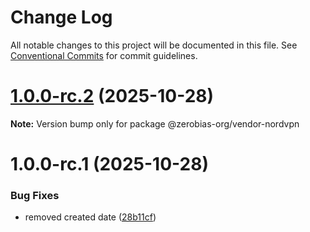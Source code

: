 # Change Log

All notable changes to this project will be documented in this file.
See [Conventional Commits](https://conventionalcommits.org) for commit guidelines.

# [1.0.0-rc.2](https://github.com/zerobias-org/vendor/compare/@zerobias-org/vendor-nordvpn@1.0.0-rc.1...@zerobias-org/vendor-nordvpn@1.0.0-rc.2) (2025-10-28)

**Note:** Version bump only for package @zerobias-org/vendor-nordvpn





# 1.0.0-rc.1 (2025-10-28)


### Bug Fixes

* removed created date ([28b11cf](https://github.com/zerobias-org/vendor/commit/28b11cf2563e9cdadd4b1dc83edd60d2fcd01df0))

